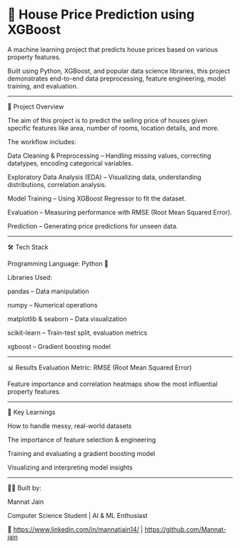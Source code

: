 # 🏡 House Price Prediction using XGBoost

A machine learning project that predicts house prices based on various property features.

Built using Python, XGBoost, and popular data science libraries, this project demonstrates end-to-end data preprocessing, feature engineering, model training, and evaluation.
____________________________________________________________________________________________________________
📌 Project Overview

The aim of this project is to predict the selling price of houses given specific features like area, number of rooms, location details, and more.

The workflow includes:

Data Cleaning & Preprocessing – Handling missing values, correcting datatypes, encoding categorical variables.

Exploratory Data Analysis (EDA) – Visualizing data, understanding distributions, correlation analysis.

Model Training – Using XGBoost Regressor to fit the dataset.

Evaluation – Measuring performance with RMSE (Root Mean Squared Error).

Prediction – Generating price predictions for unseen data.
____________________________________________________________________________________________________________

🛠️ Tech Stack

Programming Language: Python 🐍

Libraries Used:

pandas – Data manipulation

numpy – Numerical operations

matplotlib & seaborn – Data visualization

scikit-learn – Train-test split, evaluation metrics

xgboost – Gradient boosting model
____________________________________________________________________________________________________________

📊 Results
Evaluation Metric: RMSE (Root Mean Squared Error)

Feature importance and correlation heatmaps show the most influential property features.

____________________________________________________________________________________________________________


📌 Key Learnings

How to handle messy, real-world datasets

The importance of feature selection & engineering

Training and evaluating a gradient boosting model

Visualizing and interpreting model insights
____________________________________________________________________________________________________________

🙋‍♀️ Built by:

Mannat Jain

Computer Science Student | AI & ML Enthusiast

🔗 https://www.linkedin.com/in/mannatjain14/ | https://github.com/Mannat-jain
